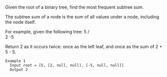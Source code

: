 Given the root of a binary tree, find the most frequent subtree sum. 

The subtree sum of a node is the sum of all values under a node, including the node itself.

For example, given the following tree:
   5
  / \
 2  -5

Return 2 as it occurs twice: once as the left leaf, and once as the sum of 2 + 5 - 5.

```
Example 1
  Input root = [5, [2, null, null], [-5, null, null]]
  Output 2
```